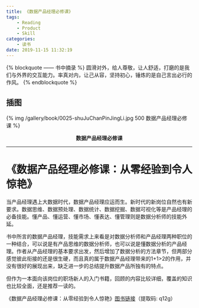 ```yaml
---
title: 《数据产品经理必修课》
tags:
	- Reading
	- Product
	- Skill
categories:
	- 读书
date: 2019-11-15 11:32:19
---
```


{% blockquote —— 书中摘录 %}
圆滑对外，给人尊敬，让人舒适，打磨的是我们与外界的交互能力。率真对内，让己从容，坚持初心，锤炼的是自己言出必行的作风。
{% endblockquote %}

<!-- more -->

## 插图
{% img /gallery/book/0025-shuJuChanPinJingLi.jpg 500 数据产品经理必修课 %}
<p align="center"><b>数据产品经理必修课</b></p>

-----

# 《数据产品经理必修课：从零经验到令人惊艳》

当产品经理遇上大数据时代，数据产品经理应运而生。新时代的新岗位自然也有新要求。数据思维、数据预处理、数据统计、数据挖掘、数据可视化等是产品经理的必备技能。懂产品、懂运营、懂市场、懂表达、懂管理则是数据分析师的技能外延。

书中所言的数据产品经理，技能需求上来看是对数据分析师和产品经理两种职位的一种结合，可以说是有产品思维的数据分析师，也可以说是懂数据分析的产品经理。作者从产品经理的基本要求出发，然后增加了数据分析的方法章节，但两部分感觉彼此衔接的还是很生硬，而且真的属于数据产品经理带来的1+1>2的作用，并没有很好的展现出来，缺乏进一步的总结提升数据产品所独有的特点。

但作为一本面向该岗位的职场新人的入门书籍，回顾的内容比较详细，覆盖的知识也比较全面，还是推荐一读的。

《数据产品经理必修课：从零经验到令人惊艳》[图书链接](https://pan.baidu.com/s/1mrbOvx1d6lcBAm1862PVYQ)（提取码: q12g）